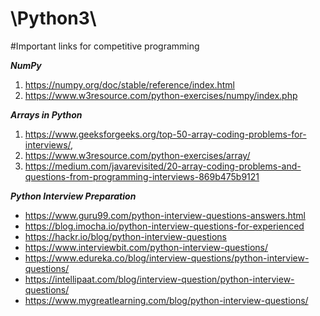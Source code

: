 # \Python3\


#Important links for competitive programming

***NumPy***

1. https://numpy.org/doc/stable/reference/index.html
2. https://www.w3resource.com/python-exercises/numpy/index.php


***Arrays in Python***

1. https://www.geeksforgeeks.org/top-50-array-coding-problems-for-interviews/,
2. https://www.w3resource.com/python-exercises/array/
3. https://medium.com/javarevisited/20-array-coding-problems-and-questions-from-programming-interviews-869b475b9121


***Python Interview Preparation***

* https://www.guru99.com/python-interview-questions-answers.html
* https://blog.imocha.io/python-interview-questions-for-experienced
* https://hackr.io/blog/python-interview-questions
* https://www.interviewbit.com/python-interview-questions/
* https://www.edureka.co/blog/interview-questions/python-interview-questions/
* https://intellipaat.com/blog/interview-question/python-interview-questions/
* https://www.mygreatlearning.com/blog/python-interview-questions/



